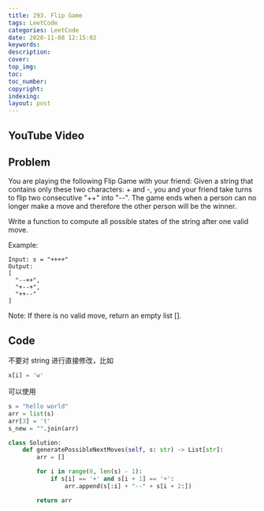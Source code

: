 ```yaml
---
title: 293. Flip Game
tags: LeetCode
categories: LeetCode
date: 2020-11-08 12:15:02
keywords:
description:
cover:
top_img:
toc:
toc_number:
copyright:
indexing:
layout: post
---
```


## YouTube Video

## Problem

You are playing the following Flip Game with your friend: Given a string that contains only these two characters: + and -, you and your friend take turns to flip two consecutive "++" into "--". The game ends when a person can no longer make a move and therefore the other person will be the winner.

Write a function to compute all possible states of the string after one valid move.

Example:

```
Input: s = "++++"
Output:
[
  "--++",
  "+--+",
  "++--"
]
```

Note: If there is no valid move, return an empty list [].

## Code

不要对 string 进行直接修改，比如

```python
x[i] = 'w'
```

可以使用

```python
s = "hello world"
arr = list(s)
arr[3] = 't'
s_new = "".join(arr)
```

```python
class Solution:
    def generatePossibleNextMoves(self, s: str) -> List[str]:
        arr = []

        for i in range(0, len(s) - 1):
            if s[i] == '+' and s[i + 1] == '+':
                arr.append(s[:i] + "--" + s[i + 2:])

        return arr
```
